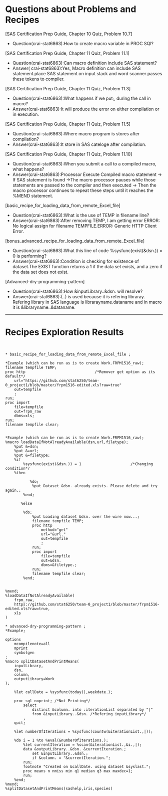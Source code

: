 
# Questions about Problems and Recipes

[SAS Certification Prep Guide, Chapter 10 Quiz, Problem 10.7]
* Question(crai-stat6863):How to create macro variable in PROC SQl?

[SAS Certification Prep Guide, Chapter 11 Quiz, Problem 11.1]
* Question(crai-stat6863):Can macro definition include SAS statement?
* Answer( crai-stat6863):Yes, Macro definition can include SAS statement.place SAS statement on input stack and word scanner passes these tokens to compiler.

[SAS Certification Prep Guide, Chapter 11 Quiz, Problem 11.3]
* Question(crai-stat6863):What happens if we put;, during the call in macro?
* Answer(crai-stat6863):It will produce the error on either compilation or in execution.

[SAS Certification Prep Guide, Chapter 11 Quiz, Problem 11.5]
* Question(crai-stat6863):Where macro program is stores after compilation?
* Answer(crai-stat6863):It store in SAS cateloge after compilation.

[SAS Certification Prep Guide, Chapter 11 Quiz, Problem 11.10]
* Question(crai-stat6863):When you submit a call to a compiled macro, what happens? 
* Answer(crai-stat6863):Processor Execute Compiled macro statement -> If SAS statement is found ->The macro processor pauses while those
statements are passed to the compiler and then executed -> Then the macro processor continues to repeat these steps until it reaches the %MEND statement. 

[basic_recipe_for_loading_data_from_remote_Excel_file]
* Question(crai-stat6863):What is the use of TEMP in filename line?
* Answer(crai-stat6863):After removing TEMP, I am getting error ERROR: No logical assign for filename TEMPFILE.ERROR: Generic HTTP Client Error.

[bonus_advanced_recipe_for_loading_data_from_remote_Excel_file]
* Question(crai-stat6863):What this line of code  %sysfunc(exist(&dsn.)) = 0 is performing?
* Answer(crai-stat6863):Condition is checking for existence of dataset.The EXIST function returns a 1 if the data set exists, and a zero if the data set does not exist.

[Advanced-dry-programming-pattern]
* Question(crai-stat6863):How &inputLibrary..&dsn. will resolve?
* Answer(crai-stat6863):(..) is used because it is refering libraray. Refering library in SAS language is librarayname.dataname and in macro it is &libraryname..&dataname.




***



# Recipes Exploration Results



```


* basic_recipe_for_loading_data_from_remote_Excel_file ;

*Example (which can be run as is to create Work.FRPM1516_raw);
filename tempfile TEMP;
proc http                               /*Remover get option as its default*/
    url="https://github.com/stat6250/team-0_project1/blob/master/frpm1516-edited.xls?raw=true"
    out=tempfile
    ;
run;
proc import
    file=tempfile
    out=frpm_raw
    dbms=xls;
run;
filename tempfile clear;


*Example (which can be run as is to create Work.FRPM1516_raw);
%macro loadDataIfNotAlreadyAvailable(dsn,url,filetype);
    %put &=dsn;
    %put &=url;
    %put &=filetype;
    %if
        %sysfunc(exist(&dsn.)) = 1                      /*Changing condition*/
    %then

    	   %do;
            %put Dataset &dsn. already exists. Please delete and try again.;
        %end;

	   %else

        %do;
            %put Loading dataset &dsn. over the wire now...;
            filename tempfile TEMP;
            proc http
                method="get"
                url="&url."
                out=tempfile
                ;
            run;
            proc import
                file=tempfile
                out=&dsn.
                dbms=&filetype.;
            run;
            filename tempfile clear;
        %end;
    
        
%mend;
%loadDataIfNotAlreadyAvailable(
    frpm_raw,
    https://github.com/stat6250/team-0_project1/blob/master/frpm1516-edited.xls?raw=true,
    xls
)

* advanced-dry-programming-pattern ;
*Example;

options
    mcompilenote=all
    mprint
    symbolgen
;
%macro splitDatasetAndPrintMeans(
    inputLibrary,
    dsn,
    column,
    outputLibrary=Work
);

    %let callDate = %sysfunc(today(),weekdate.);

    proc sql noprint; /*Not Printing*/
        select
            distinct &column. into :iterationList separated by "|"
            from &inputLibrary..&dsn. /*Refering inputLibrary*/
        ;
    quit;

    %let numberOfIterations = %sysfunc(countw(&iterationList.,|));

    %do i = 1 %to %eval(&numberOfIterations.);
        %let currentIteration = %scan(&iterationList.,&i.,|);
        data &outputLibrary..&dsn._&currentIteration.;
            set &inputLibrary..&dsn.;
            if &column. = "&currentIteration.";
        run;
        footnote "Created on &callDate. using dataset &syslast.";
        proc means n nmiss min q1 median q3 max maxdec=1;
        run;
    %end;
%mend;
%splitDatasetAndPrintMeans(sashelp,iris,species)

```
